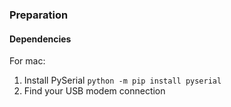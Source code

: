 ### Preparation
#### Dependencies
For mac:
1. Install PySerial
  `python -m pip install pyserial`
2. Find your USB modem connection
